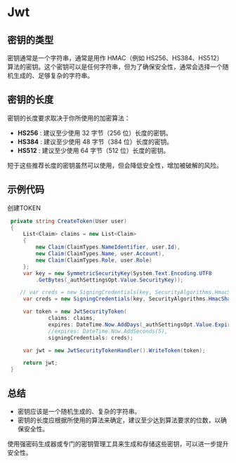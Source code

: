 # Jwt

## 密钥的类型

密钥通常是一个字符串，通常是用作 HMAC（例如 HS256、HS384、HS512）算法的密钥。这个密钥可以是任何字符串，但为了确保安全性，通常会选择一个随机生成的、足够复杂的字符串。

## 密钥的长度

密钥的长度要求取决于你所使用的加密算法：

* **HS256** : 建议至少使用 32 字节（256 位）长度的密钥。
* **HS384** : 建议至少使用 48 字节（384 位）长度的密钥。
* **HS512** : 建议至少使用 64 字节（512 位）长度的密钥。

短于这些推荐长度的密钥虽然可以使用，但会降低安全性，增加被破解的风险。

## 示例代码

创建TOKEN

```C#
 private string CreateToken(User user)
 {
     List<Claim> claims = new List<Claim>
     {
         new Claim(ClaimTypes.NameIdentifier, user.Id),
         new Claim(ClaimTypes.Name, user.Account),
         new Claim(ClaimTypes.Role, user.Role)
     };
     var key = new SymmetricSecurityKey(System.Text.Encoding.UTF8
         .GetBytes(_authSettingsOpt.Value.SecurityKey));

    // var creds = new SigningCredentials(key, SecurityAlgorithms.HmacSha512Signature); //这个需要更长的密钥，同时要牺牲一点性能
     var creds = new SigningCredentials(key, SecurityAlgorithms.HmacSha256);

     var token = new JwtSecurityToken(
             claims: claims,
             expires: DateTime.Now.AddDays(_authSettingsOpt.Value.ExpireDays),
             //expires: DateTime.Now.AddSeconds(5),
             signingCredentials: creds);

     var jwt = new JwtSecurityTokenHandler().WriteToken(token);

     return jwt;
 }
```

## 总结

* 密钥应该是一个随机生成的、复杂的字符串。
* 密钥的长度应根据所使用的算法来确定，建议至少达到算法要求的位数，以确保安全性。

使用强密码生成器或专门的密钥管理工具来生成和存储这些密钥，可以进一步提升安全性。
